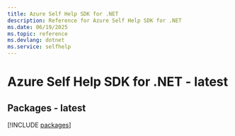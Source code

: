 ```yaml
---
title: Azure Self Help SDK for .NET
description: Reference for Azure Self Help SDK for .NET
ms.date: 06/19/2025
ms.topic: reference
ms.devlang: dotnet
ms.service: selfhelp
---
```

# Azure Self Help SDK for .NET - latest
## Packages - latest
[!INCLUDE [packages](self-help-index.md)]